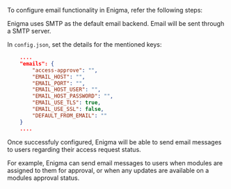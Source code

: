 To configure email functionality in Enigma, refer the following steps:

Enigma uses SMTP as the default email backend. Email will be sent through a SMTP server.

In `config.json`, set the details for the mentioned keys:
```json
    ....
    "emails": {
        "access-approve": "",
        "EMAIL_HOST": "",
        "EMAIL_PORT": "",
        "EMAIL_HOST_USER": "",
        "EMAIL_HOST_PASSWORD": "",
        "EMAIL_USE_TLS": true,
        "EMAIL_USE_SSL": false,
        "DEFAULT_FROM_EMAIL": ""
    }
    ....
```

Once successfuly configured, Enigma will be able to send email messages to users regarding their access request status.

For example, Enigma can send email messages to users when modules are assigned to them for approval, or when any updates are available on a modules approval status.
